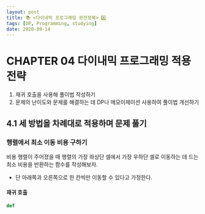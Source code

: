 ```yaml
---
layout: post
title: 📚 <다이내믹 프로그래밍 완전정복> 4️⃣
tags: [DP, Programming, studying]
date: 2020-09-14
---
```


# CHAPTER 04 다이내믹 프로그래밍 적용 전략

1. 재귀 호출을 사용해 풀이법 작성하기
2. 문제의 난이도와 문제를 해결하는 데 DP나 메모이제이션 사용하여 풀이법 개선하기

## 4.1 세 방법을 차례대로 적용하며 문제 풀기

### 행렬에서 최소 이동 비용 구하기

비용 행렬이 주어졌을 때 행렬의 가장 좌상단 셀에서 가장 우하단 셀로 이동하는 데 드는 최소 비용을 반환하는 함수를 작성해보자.
- 단 아래쪽과 오른쪽으로 한 칸씩만 이동할 수 있다고 가정한다.

#### 재귀 호출

```python
def 
```